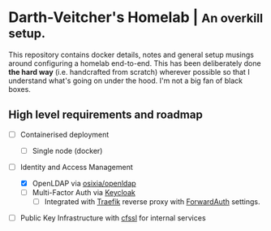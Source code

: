 # Darth-Veitcher's Homelab | <small>An overkill setup.</small>
This repository contains docker details, notes and general setup musings around configuring a homelab end-to-end. This has been deliberately done **the hard way** (i.e. handcrafted from scratch) wherever possible so that I understand what's going on under the hood. I'm not a big fan of black boxes.

## High level requirements and roadmap
* [ ] Containerised deployment
    * [ ] Single node (docker)
* [ ] Identity and Access Management
    * [x] OpenLDAP via [osixia/openldap](https://github.com/osixia/docker-openldap)
    * [ ] Multi-Factor Auth via [Keycloak](https://github.com/clems4ever/authelia)
        * [ ] Integrated with [Traefik](https://traefik.io) reverse proxy with [ForwardAuth](https://docs.traefik.io/v2.0/middlewares/forwardauth/) settings.
* [ ] Public Key Infrastructure with [cfssl](https://github.com/cloudflare/cfssl) for internal services


